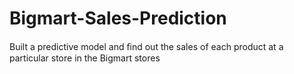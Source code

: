 # Bigmart-Sales-Prediction
Built a predictive model and ﬁnd out the sales of each product at a particular store in the Bigmart stores 
